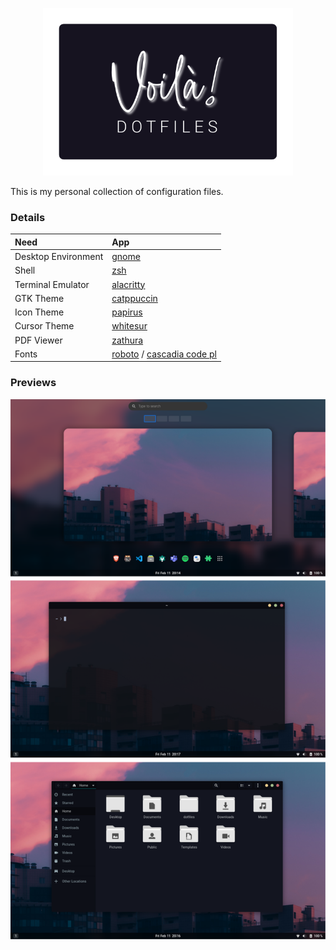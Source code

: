 <p align=center>
    <img src="logo.svg" width=400 >
</p>

This is my personal collection of configuration files. 

### Details

| Need                | App                                                                                                                 |
| :------------------ | :------------------------------------------------------------------------------------------------------------------ |
| Desktop Environment | [gnome](https://www.gnome.org/)                                                                                     |
| Shell               | [zsh](https://www.zsh.org/)                                                                                         |
| Terminal Emulator   | [alacritty](https://github.com/alacritty/alacritty)                                                                 |
| GTK Theme           | [catppuccin](https://github.com/catppuccin/gtk)                                                                     |
| Icon Theme          | [papirus](https://github.com/PapirusDevelopmentTeam/papirus-icon-theme)                                             |
| Cursor Theme        | [whitesur](https://github.com/vinceliuice/WhiteSur-cursors)                                                         |
| PDF Viewer          | [zathura](https://pwmt.org/projects/zathura/)                                                                       |
| Fonts               | [roboto](https://fonts.google.com/specimen/Roboto) / [cascadia code pl](https://github.com/microsoft/cascadia-code) |

### Previews

<p align=center>
    <img src="preview.svg" width=700 >
</p>